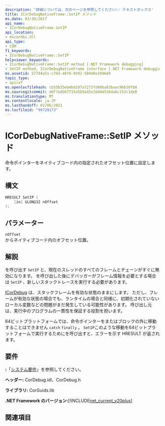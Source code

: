 ```yaml
---
description: '詳細については、次のページを参照してください:: テキストボックス'
title: ICorDebugNativeFrame::SetIP メソッド
ms.date: 03/30/2017
api_name:
- ICorDebugNativeFrame.SetIP
api_location:
- mscordbi.dll
api_type:
- COM
f1_keywords:
- ICorDebugNativeFrame::SetIP
helpviewer_keywords:
- ICorDebugNativeFrame::SetIP method [.NET Framework debugging]
- SetIP method, ICorDebugNativeFrame interface [.NET Framework debugging]
ms.assetid: 57784a51-c76d-48f8-9392-584d0e1946d9
topic_type:
- apiref
ms.openlocfilehash: cb55b35eb4bd107a7273fd80ba83baac96610fb8
ms.sourcegitcommit: ddf7edb67715a5b9a45e3dd44536dabc153c1de0
ms.translationtype: MT
ms.contentlocale: ja-JP
ms.lasthandoff: 02/06/2021
ms.locfileid: "99729173"
---
```

# <a name="icordebugnativeframesetip-method"></a>ICorDebugNativeFrame::SetIP メソッド

命令ポインターをネイティブコード内の指定されたオフセット位置に設定します。  
  
## <a name="syntax"></a>構文  
  
```cpp  
HRESULT SetIP (  
    [in] ULONG32 nOffset  
);  
```  
  
## <a name="parameters"></a>パラメーター  

 `nOffset`  
 からネイティブコード内のオフセット位置。  
  
## <a name="remarks"></a>解説  

 を呼び出す `SetIP` と、現在のスレッドのすべてのフレームとチェーンがすぐに無効になります。 を呼び出した後にデバッガーがフレーム情報を必要とする場合は `SetIP` 、新しいスタックトレースを実行する必要があります。  
  
 [ICorDebug](icordebug-interface.md) は、スタックフレームを有効な状態のままにします。 ただし、フレームが有効な状態の場合でも、ランタイムの場合と同様に、初期化されていないローカル変数などの問題がまだ発生している可能性があります。 呼び出し元は、実行中のプログラムの一貫性を保証する役割を担います。  
  
 64ビットプラットフォームでは、命令ポインターをまたはブロックの外に移動することはできません `catch` `finally` 。 `SetIP`このような移動を64ビットプラットフォームで実行するためにを呼び出すと、エラーを示す HRESULT が返されます。  
  
## <a name="requirements"></a>要件  

 **:**「[システム要件](../../get-started/system-requirements.md)」を参照してください。  
  
 **ヘッダー:** CorDebug.idl、CorDebug.h  
  
 **ライブラリ:** CorGuids.lib  
  
 **.NET Framework のバージョン:**[!INCLUDE[net_current_v20plus](../../../../includes/net-current-v20plus-md.md)]  
  
## <a name="see-also"></a>関連項目
